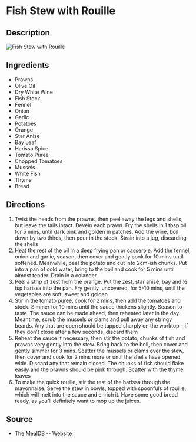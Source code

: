 # Fish Stew with Rouille

## Description
![Fish Stew with Rouille](https://www.themealdb.com/images/media/meals/vptqpw1511798500.jpg "Fish Stew with Rouille")

## Ingredients
- Prawns
- Olive Oil
- Dry White Wine
- Fish Stock
- Fennel
- Onion
- Garlic
- Potatoes
- Orange
- Star Anise
- Bay Leaf
- Harissa Spice
- Tomato Puree
- Chopped Tomatoes
- Mussels
- White Fish
- Thyme
- Bread

## Directions
1. Twist the heads from the prawns, then peel away the legs and shells, but leave the tails intact. Devein each prawn. Fry the shells in 1 tbsp oil for 5 mins, until dark pink and golden in patches. Add the wine, boil down by two thirds, then pour in the stock. Strain into a jug, discarding the shells
2. Heat the rest of the oil in a deep frying pan or casserole. Add the fennel, onion and garlic, season, then cover and gently cook for 10 mins until softened. Meanwhile, peel the potato and cut into 2cm-ish chunks. Put into a pan of cold water, bring to the boil and cook for 5 mins until almost tender. Drain in a colander
3. Peel a strip of zest from the orange. Put the zest, star anise, bay and ½ tsp harissa into the pan. Fry gently, uncovered, for 5-10 mins, until the vegetables are soft, sweet and golden
4. Stir in the tomato purée, cook for 2 mins, then add the tomatoes and stock. Simmer for 10 mins until the sauce thickens slightly. Season to taste. The sauce can be made ahead, then reheated later in the day. Meantime, scrub the mussels or clams and pull away any stringy beards. Any that are open should be tapped sharply on the worktop – if they don’t close after a few seconds, discard them
5. Reheat the sauce if necessary, then stir the potato, chunks of fish and prawns very gently into the stew. Bring back to the boil, then cover and gently simmer for 3 mins. Scatter the mussels or clams over the stew, then cover and cook for 2 mins more or until the shells have opened wide. Discard any that remain closed. The chunks of fish should flake easily and the prawns should be pink through. Scatter with the thyme leaves
6. To make the quick rouille, stir the rest of the harissa through the mayonnaise. Serve the stew in bowls, topped with spoonfuls of rouille, which will melt into the sauce and enrich it. Have some good bread ready, as you’ll definitely want to mop up the juices.

## Source

- The MealDB -- [Website](https://themealdb.com)
